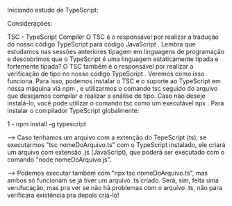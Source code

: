 Iniciando estudo de TypeScript:

Considerações:

TSC - TypeScript Compiler
O TSC é o responsável por realizar a tradução do nosso código TypeScript para código JavaScript .
Lembra que estudamos nas sessões anteriores tipagem em linguagens de programação e descobrimos que o TypeScript é uma linguagem estaticamente tipada e fortemente tipada? O TSC também é o responsável por realizar a verificação de tipo no nosso código TypeScript . Veremos como isso funciona.
Para isso, podemos instalar o TSC e o suporte ao TypeScript em nossa máquina via npm , e utilizarmos o comando tsc seguido do arquivo que desejamos compilar e realizar a análise de tipo. Caso não deseje instalá-lo, você pode utilizar o comando tsc como um executável npx .
Para instalar o compilador TypeScript globalmente:

1 - npm install -g typescript

  --> Caso tenhamos um arquivo com a extenção do TepeScript (ts),
      se executarmos "tsc nomeDoArquivo.ts" com o TypeScript
      instalado, ele criará um arquivo com extensão .js (JavaScript),
      que poderá ser executado com o comando "node nomeDoArquivo.js".

  --> Podemos executar também com "npx tsc nomeDoArquivo.ts", mas
      ambos só funcionam se já tiver um arquivo .ts criado.
      Será, sim, feita uma verufucação, mas pra ver se não há
      problemas com o arquivo .ts, não para verificara existência
      pra depois criá-lo!